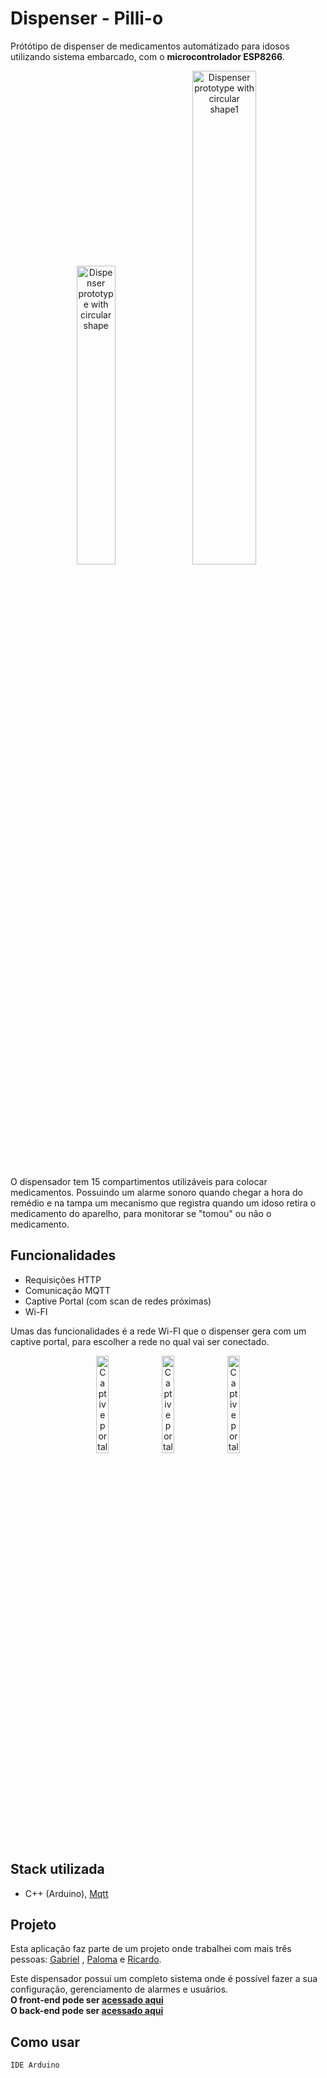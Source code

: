 # Dispenser - Pilli-o

Prótótipo de dispenser de medicamentos automátizado para idosos utilizando sistema embarcado, com o <b>microcontrolador ESP8266</b>.

<p align="center">
  <img
    width="35%"
    alt="Dispenser prototype with circular shape"
    src="https://user-images.githubusercontent.com/56984939/175790549-d4c8776e-41c4-46e5-bc72-2e3f99bc8b58.png"
  >
    <img
    width="45%"
    alt="Dispenser prototype with circular shape1"
    src="https://user-images.githubusercontent.com/92650594/176315004-7bbb2ab9-2b1d-4af0-8b43-3ba619273c4d.jpg"
  >
</p>

O dispensador tem 15 compartimentos utilizáveis para colocar medicamentos. Possuindo um alarme sonoro quando chegar a hora do remédio e na tampa um mecanismo que registra quando um idoso retira o medicamento do aparelho, para monitorar se "tomou" ou não o medicamento.

## Funcionalidades

- Requisições HTTP
- Comunicação MQTT
- Captive Portal (com scan de redes próximas)
- Wi-FI

Umas das funcionalidades é a rede Wi-FI que o dispenser gera com um captive portal, para escolher a rede no qual vai ser conectado.

<p align="center">
  <img
    width="20%"
    alt="Captive portal gerado pelo dispenser"
    src="https://user-images.githubusercontent.com/92650594/176282171-33bf97c8-f6d0-4b97-b263-948cb4191b66.jpeg"
  >
  <img
    width="20%"
    alt="Captive portal gerado pelo dispenser"
    src="https://user-images.githubusercontent.com/92650594/176282166-94d9987a-bf58-441e-99ad-3a0096843b1d.jpeg"
  >
  <img
    width="20%"
    alt="Captive portal gerado pelo dispenser"
    src="https://user-images.githubusercontent.com/92650594/176282155-76dd6458-c1f4-4bdd-a1eb-631ff98f0e92.jpeg"
  >
</p>

## Stack utilizada

- C++ (Arduino), [Mqtt](https://mqtt.org/)

## Projeto
Esta aplicação faz parte de um projeto onde trabalhei com mais três pessoas: [Gabriel](https://github.com/mogba) , [Paloma](https://github.com/Paloma-Marian) e [Ricardo](https://github.com/ricardo-14).

Este dispensador possui um completo sistema onde é possível fazer a sua configuração, gerenciamento de alarmes e usuários.<br>
<b>O front-end pode ser [acessado aqui](https://github.com/mogba/pillio)</b><br>
<b>O back-end pode ser [acessado aqui](https://github.com/AdryanR/api-pilli-o)</b><br>


## Como usar
```
IDE Arduino
```
